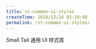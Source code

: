 ```yaml
---
title: st-common-ui-styles
createTime: 2024/12/24 03:10:48
permalink: /st-common-ui-styles/
---
```


Small Tail 通用 UI 样式库

<LinkCard title="Npm" href="https://www.npmjs.com/package/st-common-ui-styles" icon="devicon:npm"/>
<LinkCard title="Gitee" href="https://gitee.com/tongchaowei/small-tail-common-ui-styles" icon="simple-icons:gitee"/>

[//]: # (<LinkCard title="bilibili" href="https://www.bilibili.com/video/BV1nQD3YvE5q/" icon="fa6-brands:bilibili"/>)
